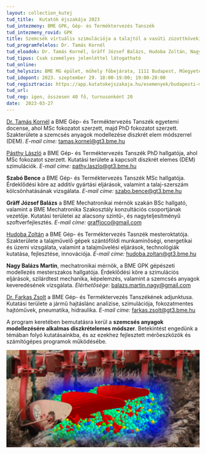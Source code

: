 ```yaml
---
layout: collection_kutej
tud_title:  Kutatók éjszakája 2023
tud_intezmeny: BME GPK, Gép- és Terméktervezés Tanszék
tud_intezmeny_rovid: GPK
title: Szemcsék virtuális szimulációja a talajtól a vasúti zúzottkövekig
tud_programfelelos: Dr. Tamás Kornél
tud_eloadok: Dr. Tamás Kornél, Gräff József Balázs, Hudoba Zoltán, Nagy Dániel, Nagy Balázs Martin, Pásthy László, Szabó Bence
tud_tipus: Csak személyes jelenléttel látogatható
tud_online: 
tud_helyszin: BME MG épület, műhely főbejárata, 1111 Budapest, Műegyetem rakpart 3. 
tud_idopont: 2023. szeptember 29. 18:00-19:00; 19:00-20:00
tud_regisztracio: https://app.kutatokejszakaja.hu/esemenyek/budapesti-muszaki-es-gazdasagtudomanyi-egyetem/szemcsek-virtualis-szimulacioja-a-talajtol-a-vasuti-zuzottkovekig
tud_url: 
tud_reg: igen, összesen 40 fő, turnusonként 20
date:  2023-03-27
---
```


[Dr. Tamás Kornél](https://gt3.bme.hu/oktatoi_oldal.php?lepes=4&oid=162) a BME Gép- és Terméktervezés Tanszék egyetemi docense, ahol MSc fokozatot szerzett, majd PhD fokozatot szerzett. Szakterülete a szemcsés anyagok modellezése diszkrét elem módszerrel (DEM). _E-mail címe:_ tamas.kornel@gt3.bme.hu

[Pásthy László](https://gt3.bme.hu/oktatoi_oldal.php?lepes=4&oid=190) a BME Gép- és Terméktervezés Tanszék PhD hallgatója, ahol MSc fokozatot szerzett. Kutatási területe a kapcsolt diszkrét elemes (DEM) szimulációk. _E-mail címe:_ pathy.laszlo@gt3.bme.hu

**Szabó Bence** a BME Gép- és Terméktervezés Tanszék MSc hallgatója. Érdeklődési köre az additív gyártási eljárások, valamint a talaj-szerszám kölcsönhatásának vizsgálata. _E-mail címe:_ szabo.bence@gt3.bme.hu

**Gräff József Balázs** a BME Mechatronikai mérnök szakán BSc hallgató, valamint a BME Mechatronika Szakosztály konzultációs csoportjának vezetője. Kutatási területei az alacsony szintű-, és nagyteljesítményű szoftverfejlesztés. _E-mail címe:_ graffjoco@gmail.com

[Hudoba Zoltán](https://gt3.bme.hu/oktatoi_oldal.php?lepes=4&oid=129) a BME Gép- és Terméktervezés Tasnzék mesteroktatója. Szakterülete a talajművelő gépek szántóföldi munkaminőségi, energetikai és üzemi vizsgálata, valamint a talajművelési eljárások, technológiák kutatása, fejlesztése, innovációja. _E-mail címe:_ hudoba.zoltan@gt3.bme.hu

**Nagy Balázs Martin**, mechatronikai mérnök, a BME GPK gépészeti modellezés mesterszakos hallgatója. Érdeklődési köre a szimulációs eljárások, szilárdtest mechanika, képelemzés, valamint a szemcsés anyagok keveredésének vizsgálata. _Elérhetősége_: balazs.martin.nagy@gmail.com

[Dr. Farkas Zsolt](https://gt3.bme.hu/oktatoi_oldal.php?lepes=4&oid=120) a BME Gép- és Terméktervezés Tanszékének adjunktusa. Kutatási területe a jármű hajtáslánc analízise, szimulációja, fokozatmentes hajtóművek, pneumatika, hidraulika. _E-mail címe:_ farkas.zsolt@gt3.bme.hu




A program keretében bemutatásra kerül a **szemcsés anyagok modellezésére alkalmas diszkrételemes módszer**. Betekintést engedünk a témában folyó kutatásainkba, és az ezekhez fejlesztett mérőeszközök és számítógépes programok működésébe.

![Szemcsék virtuális szimulációja a talajtól a vasúti zúzottkövekig](images/szemcsek-virtualis-szimulacioja-a-talajtol-a-vasuti-zuzottkovekig.jpg)

